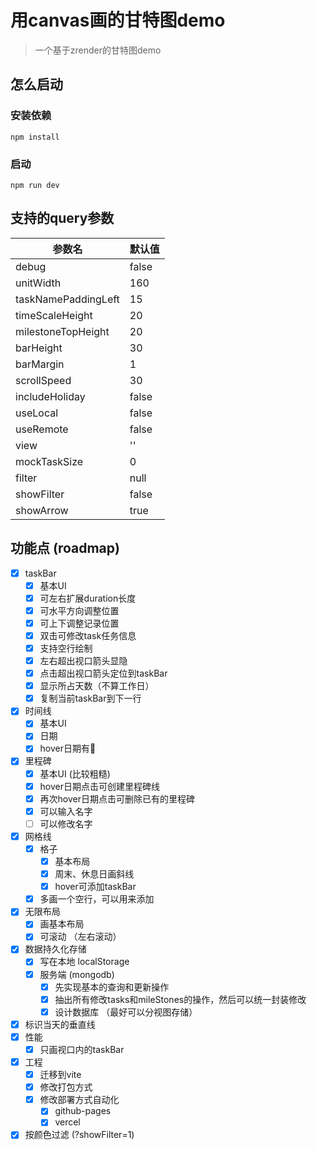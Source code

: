 # 用canvas画的甘特图demo

> 一个基于zrender的甘特图demo

## 怎么启动

### 安装依赖
`npm install`

### 启动
`npm run dev`

## 支持的query参数

| 参数名 | 默认值 |
| --- | --- |
| debug | false |
| unitWidth | 160 |
| taskNamePaddingLeft | 15 |
| timeScaleHeight | 20 |
| milestoneTopHeight | 20 |
| barHeight | 30 |
| barMargin | 1 |
| scrollSpeed | 30 |
| includeHoliday | false |
| useLocal | false |
| useRemote | false |
| view | '' |
| mockTaskSize | 0 |
| filter | null |
| showFilter | false |
| showArrow | true |

## 功能点 (roadmap)

- [x]  taskBar
    - [x]  基本UI
    - [x]  可左右扩展duration长度
    - [x]  可水平方向调整位置
    - [x]  可上下调整记录位置
    - [x]  双击可修改task任务信息
    - [x]  支持空行绘制
    - [x]  左右超出视口箭头显隐
    - [x]  点击超出视口箭头定位到taskBar
    - [x]  显示所占天数（不算工作日）
    - [x]  复制当前taskBar到下一行
- [x]  时间线
    - [x]  基本UI
    - [x]  日期
    - [x]  hover日期有🚩
- [x]  里程碑
    - [x]  基本UI (比较粗糙)
    - [x]  hover日期点击可创建里程碑线
    - [x]  再次hover日期点击可删除已有的里程碑
    - [x]  可以输入名字
    - [ ]  可以修改名字
- [x]  网格线
    - [x]  格子
        - [x]  基本布局
        - [x]  周末、休息日画斜线
        - [x]  hover可添加taskBar
    - [x]  多画一个空行，可以用来添加
- [x]  无限布局
    - [x]  画基本布局
    - [x]  可滚动 （左右滚动）
- [x]  数据持久化存储
    - [x]  写在本地 localStorage
    - [x]  服务端 (mongodb)
        - [x]  先实现基本的查询和更新操作
        - [x]  抽出所有修改tasks和mileStones的操作，然后可以统一封装修改
        - [x]  设计数据库 （最好可以分视图存储）
- [x]  标识当天的垂直线
- [x]  性能
    - [x]  只画视口内的taskBar
- [x]  工程
    - [x]  迁移到vite
    - [x]  修改打包方式
    - [x]  修改部署方式自动化
        - [x]  github-pages
        - [x]  vercel
- [x]  按颜色过滤 (?showFilter=1)
